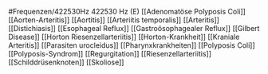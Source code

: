 #Frequenzen/422530Hz
422530 Hz (E)
[[Adenomatöse Polyposis Coli]]
[[Aorten-Arteritis]]
[[Aortitis]]
[[Arteriitis temporalis]]
[[Arteritis]]
[[Distichiasis]]
[[Esophageal Reflux]]
[[Gastroösophagealer Reflux]]
[[Gilbert Disease]]
[[Horton Riesenzellarteriitis]]
[[Horton-Krankheit]]
[[Kraniale Arteritis]]
[[Parasiten urocleidus]]
[[Pharynxkrankheiten]]
[[Polyposis Coli]]
[[Polyposis-Syndrom]]
[[Regurgitation]]
[[Riesenzellarteriitis]]
[[Schilddrüsenknoten]]
[[Skoliose]]